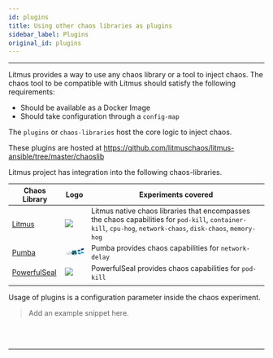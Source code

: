 ```yaml
---
id: plugins
title: Using other chaos libraries as plugins
sidebar_label: Plugins
original_id: plugins
---
```


---

Litmus provides a way to use any chaos library or a tool to inject chaos. The chaos tool to be compatible with Litmus should satisfy the following requirements:

- Should be available as a Docker Image
- Should take configuration through a `config-map`

The `plugins` or `chaos-libraries` host the core logic to inject chaos.

These plugins are hosted at https://github.com/litmuschaos/litmus-ansible/tree/master/chaoslib

Litmus project has integration into the following chaos-libraries.

| Chaos Library                                                                        | Logo                                                                                                                                                                                      | Experiments covered                                                                                                                                            |
| ------------------------------------------------------------------------------------ | ----------------------------------------------------------------------------------------------------------------------------------------------------------------------------------------- | -------------------------------------------------------------------------------------------------------------------------------------------------------------- |
| <a href="https://github.com/litmuschaos/litmus" target="_blank">Litmus</a>           | <img src="https://camo.githubusercontent.com/953211f24c1c246f7017703f67b9779e4589bf76/68747470733a2f2f6c616e6473636170652e636e63662e696f2f6c6f676f732f6c69746d75732e737667" width="50" /> | Litmus native chaos libraries that encompasses the chaos capabilities for `pod-kill`, `container-kill`, `cpu-hog`, `network-chaos`, `disk-chaos`, `memory-hog` |
| <a href="https://github.com/alexei-led/pumba" target="_blank">Pumba</a>              | <img src="https://github.com/alexei-led/pumba/raw/master/docs/img/pumba_logo.png" width="50" />                                                                                           | Pumba provides chaos capabilities for `network-delay`                                                                                                          |
| <a href="https://github.com/bloomberg/powerfulseal" target="_blank">PowerfulSeal</a> | <img src="https://github.com/bloomberg/powerfulseal/raw/master/media/powerful-seal.png" width="50" />                                                                                     | PowerfulSeal provides chaos capabilities for `pod-kill`                                                                                                        |
|                                                                                      |                                                                                                                                                                                           |                                                                                                                                                                |

Usage of plugins is a configuration parameter inside the chaos experiment.

> Add an example snippet here.

<br/>

<br/>

<hr/>

<br/>

<br/>
